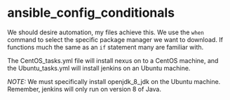 # ansible_config_conditionals

We should desire automation, my files achieve this. We use the ```when``` command to select the specific package manager we want to download. If functions much the same as an ```if``` statement many are familiar with.

The CentOS_tasks.yml file will install nexus on to a CentOS machine, and the Ubuntu_tasks.yml will install jenkins on an Ubuntu machine.

*NOTE:*
We must specifically install openjdk_8_jdk on the Ubuntu machine. Remember, jenkins will only run on version 8 of Java.
